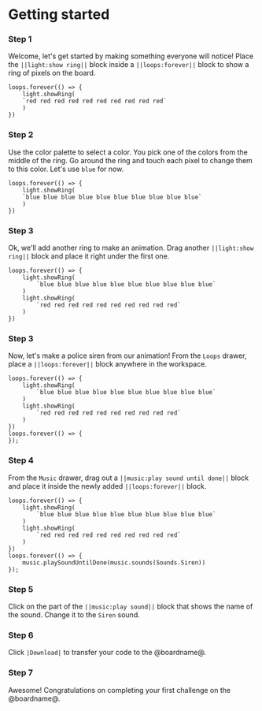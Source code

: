 # Getting started

### Step 1

Welcome, let's get started by making something everyone will notice! Place the ``||light:show ring||`` block inside a ``||loops:forever||`` block to show a ring of pixels on the board.

```blocks
loops.forever(() => {
    light.showRing(
    `red red red red red red red red red red`
    )
})
```

### Step 2

Use the color palette to select a color. You pick one of the colors from the middle of the ring. Go around the ring and touch each pixel to change them to this color. Let's use `blue` for now.

```blocks
loops.forever(() => {
    light.showRing(
    `blue blue blue blue blue blue blue blue blue blue`
    )
})
```

### Step 3

Ok, we'll add another ring to make an animation. Drag another ``||light:show ring||`` block and place it right under the first one.

```blocks
loops.forever(() => {
    light.showRing(
        `blue blue blue blue blue blue blue blue blue blue`
    )
    light.showRing(
        `red red red red red red red red red red`
    )
})
```

### Step 3

Now, let's make a police siren from our animation! From the `Loops` drawer, place a ``||loops:forever||`` block anywhere in the workspace.

```blocks
loops.forever(() => {
    light.showRing(
        `blue blue blue blue blue blue blue blue blue blue`
    )
    light.showRing(
        `red red red red red red red red red red`
    )
})
loops.forever(() => {
});
```

### Step 4

From the `Music` drawer, drag out a ``||music:play sound until done||`` block and place it inside the newly added ``||loops:forever||`` block.

```blocks
loops.forever(() => {
    light.showRing(
        `blue blue blue blue blue blue blue blue blue blue`
    )
    light.showRing(
        `red red red red red red red red red red`
    )
})
loops.forever(() => {
    music.playSoundUntilDone(music.sounds(Sounds.Siren))
});
```

### Step 5

Click on the part of the ``||music:play sound||`` block that shows the name of the sound. Change it to the ``Siren`` sound.

### Step 6

Click ``|Download|`` to transfer your code to the @boardname@.

### Step 7

Awesome! Congratulations on completing your first challenge on the @boardname@.
